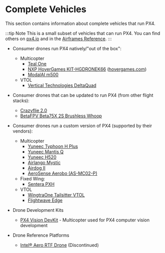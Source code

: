 # Complete Vehicles

This section contains information about complete vehicles that run PX4.

:::tip
Note This is a small subset of vehicles that can run PX4. You can find others on [px4.io](https://px4.io/ecosystem/commercial-systems/) and in the [Airframes Reference](../airframes/airframe_reference.md).
:::

- Consumer drones run PX4 natively/"out of the box": 
  - Multicopter 
    - [Teal One](https://tealdrones.com/teal-one/)
    - [NXP HoverGames KIT-HGDRONEK66](https://www.nxp.com/KIT-HGDRONEK66) ([hovergames.com](https://www.hovergames.com/))
    - [ModalAI m500](https://modalai.com/products/voxl-m500)
  - VTOL 
    - [Vertical Technologies DeltaQuad](https://px4.io/portfolio/deltaquad-vtol/)

- Consumer drones that can be updated to run PX4 (from other flight stacks):
  
  - [Crazyflie 2.0](../complete_vehicles/crazyflie2.md)
  - [BetaFPV Beta75X 2S Brushless Whoop](../complete_vehicles/betafpv_beta75x.md) <!--  Whole-vehicle hardware reference platforms that use PX4: -->

- Consumer drones run a custom version of PX4 (supported by their vendors):
  
  - Multicopter 
    - [Yuneec Typhoon H Plus](https://us.yuneec.com/typhoon-h-plus.html)
    - [Yuneec Mantis Q](https://px4.io/portfolio/yuneec-mantis-q/)
    - [Yuneec H520](https://px4.io/portfolio/yuneec-h520-hexacopter/)
    - [Airlango Mystic](http://airlango.com/products/)
    - [Airdog II](https://px4.io/portfolio/airdog-ii/)
    - [AeroSense Aerobo (AS-MC02-P)](https://px4.io/portfolio/aerosense-aerobo/)
  - Fixed Wing: 
    - [Sentera PXH](https://px4.io/portfolio/sentera-phx/)
  - VTOL 
    - [WingtraOne Tailsitter VTOL](https://px4.io/portfolio/wingtraone-tailsitter-vtol/)
    - [Flightwave Edge](https://px4.io/portfolio/flywave-edge/)
- Drone Development Kits 
  - [PX4 Vision DevKit](../complete_vehicles/px4_vision_kit.md) - Multicopter used for PX4 computer vision development
- Drone Reference Platforms 
  - [Intel® Aero RTF Drone](../complete_vehicles/intel_aero.md) (Discontinued)